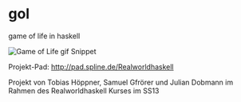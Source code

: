 gol
===

game of life in haskell

![Game of Life gif Snippet](http://upload.wikimedia.org/wikipedia/commons/e/e5/Gospers_glider_gun.gif)

Projekt-Pad: <http://pad.spline.de/Realworldhaskell>

Projekt von Tobias Höppner, Samuel Gfrörer und Julian Dobmann im Rahmen des Realworldhaskell Kurses im SS13

